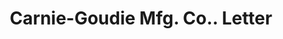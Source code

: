 ---
doi: 10.7916/D8WT059G
date_other: '1917'
date_other_textual: '1917'
form: correspondence
genre:
- Letters (correspondence)
name:
- Carnie-Goudie Mfg. Co.
object_in_context_url: https://biggert.cul.columbia.edu/items/view/ave_biggert_00689
subject_hierarchical_geographic:
- Kansas City, Missouri, United States
subject_name:
- Carnie-Goudie Mfg. Co.
title: Carnie-Goudie Mfg. Co.. Letter
sort_title: Carnie-Goudie Mfg. Co.. Letter
call_number: ave_biggert_00689
coordinates:
- 39.099722222222226,-94.57833333333333
pid: ave_biggert_00689
identifiers: ave_biggert_00689
canvas_id: ldpd:395961
permalink: "/items/ave_biggert_00689/"
layout: iiif-image-page
---